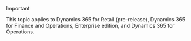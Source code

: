 > [!IMPORTANT]
> This topic applies to Dynamics 365 for Retail (pre-release), Dynamics 365 for Finance and Operations, Enterprise edition, and Dynamics 365 for Operations.
